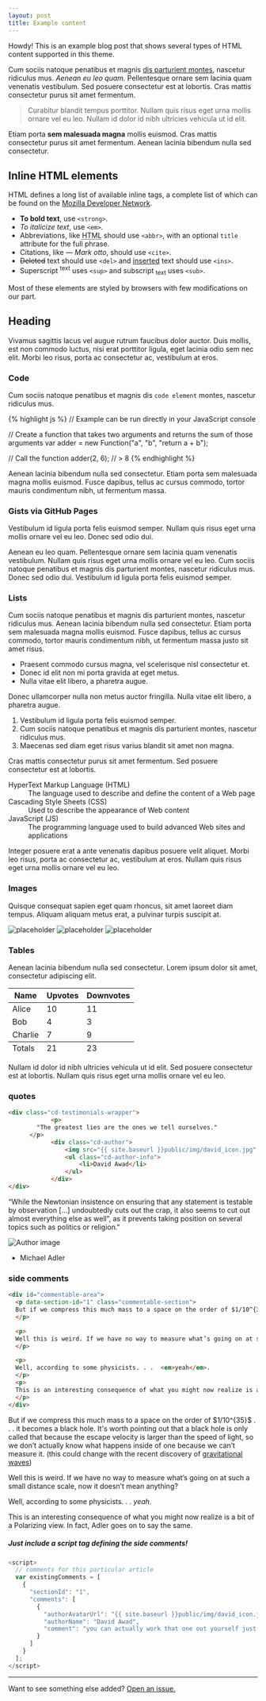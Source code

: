```yaml
---
layout: post
title: Example content
---
```



<div class="message">
  Howdy! This is an example blog post that shows several types of HTML content supported in this theme.
</div>

Cum sociis natoque penatibus et magnis <a href="#">dis parturient montes</a>, nascetur ridiculus mus. *Aenean eu leo quam.* Pellentesque ornare sem lacinia quam venenatis vestibulum. Sed posuere consectetur est at lobortis. Cras mattis consectetur purus sit amet fermentum.

> Curabitur blandit tempus porttitor. Nullam quis risus eget urna mollis ornare vel eu leo. Nullam id dolor id nibh ultricies vehicula ut id elit.

Etiam porta **sem malesuada magna** mollis euismod. Cras mattis consectetur purus sit amet fermentum. Aenean lacinia bibendum nulla sed consectetur.

## Inline HTML elements

HTML defines a long list of available inline tags, a complete list of which can be found on the [Mozilla Developer Network](https://developer.mozilla.org/en-US/docs/Web/HTML/Element).

- **To bold text**, use `<strong>`.
- *To italicize text*, use `<em>`.
- Abbreviations, like <abbr title="HyperText Markup Langage">HTML</abbr> should use `<abbr>`, with an optional `title` attribute for the full phrase.
- Citations, like <cite>&mdash; Mark otto</cite>, should use `<cite>`.
- <del>Deleted</del> text should use `<del>` and <ins>inserted</ins> text should use `<ins>`.
- Superscript <sup>text</sup> uses `<sup>` and subscript <sub>text</sub> uses `<sub>`.

Most of these elements are styled by browsers with few modifications on our part.

## Heading

Vivamus sagittis lacus vel augue rutrum faucibus dolor auctor. Duis mollis, est non commodo luctus, nisi erat porttitor ligula, eget lacinia odio sem nec elit. Morbi leo risus, porta ac consectetur ac, vestibulum at eros.

### Code

Cum sociis natoque penatibus et magnis dis `code element` montes, nascetur ridiculus mus.

{% highlight js %}
// Example can be run directly in your JavaScript console

// Create a function that takes two arguments and returns the sum of those arguments
var adder = new Function("a", "b", "return a + b");

// Call the function
adder(2, 6);
// > 8
{% endhighlight %}

Aenean lacinia bibendum nulla sed consectetur. Etiam porta sem malesuada magna mollis euismod. Fusce dapibus, tellus ac cursus commodo, tortor mauris condimentum nibh, ut fermentum massa.

### Gists via GitHub Pages

Vestibulum id ligula porta felis euismod semper. Nullam quis risus eget urna mollis ornare vel eu leo. Donec sed odio dui.

Aenean eu leo quam. Pellentesque ornare sem lacinia quam venenatis vestibulum. Nullam quis risus eget urna mollis ornare vel eu leo. Cum sociis natoque penatibus et magnis dis parturient montes, nascetur ridiculus mus. Donec sed odio dui. Vestibulum id ligula porta felis euismod semper.

### Lists

Cum sociis natoque penatibus et magnis dis parturient montes, nascetur ridiculus mus. Aenean lacinia bibendum nulla sed consectetur. Etiam porta sem malesuada magna mollis euismod. Fusce dapibus, tellus ac cursus commodo, tortor mauris condimentum nibh, ut fermentum massa justo sit amet risus.

* Praesent commodo cursus magna, vel scelerisque nisl consectetur et.
* Donec id elit non mi porta gravida at eget metus.
* Nulla vitae elit libero, a pharetra augue.

Donec ullamcorper nulla non metus auctor fringilla. Nulla vitae elit libero, a pharetra augue.

1. Vestibulum id ligula porta felis euismod semper.
2. Cum sociis natoque penatibus et magnis dis parturient montes, nascetur ridiculus mus.
3. Maecenas sed diam eget risus varius blandit sit amet non magna.

Cras mattis consectetur purus sit amet fermentum. Sed posuere consectetur est at lobortis.

<dl>
  <dt>HyperText Markup Language (HTML)</dt>
  <dd>The language used to describe and define the content of a Web page</dd>

  <dt>Cascading Style Sheets (CSS)</dt>
  <dd>Used to describe the appearance of Web content</dd>

  <dt>JavaScript (JS)</dt>
  <dd>The programming language used to build advanced Web sites and applications</dd>
</dl>

Integer posuere erat a ante venenatis dapibus posuere velit aliquet. Morbi leo risus, porta ac consectetur ac, vestibulum at eros. Nullam quis risus eget urna mollis ornare vel eu leo.

### Images

Quisque consequat sapien eget quam rhoncus, sit amet laoreet diam tempus. Aliquam aliquam metus erat, a pulvinar turpis suscipit at.

![placeholder](http://placehold.it/800x400 "Large example image")
![placeholder](http://placehold.it/400x200 "Medium example image")
![placeholder](http://placehold.it/200x200 "Small example image")

### Tables

Aenean lacinia bibendum nulla sed consectetur. Lorem ipsum dolor sit amet, consectetur adipiscing elit.

<table>
  <thead>
    <tr>
      <th>Name</th>
      <th>Upvotes</th>
      <th>Downvotes</th>
    </tr>
  </thead>
  <tfoot>
    <tr>
      <td>Totals</td>
      <td>21</td>
      <td>23</td>
    </tr>
  </tfoot>
  <tbody>
    <tr>
      <td>Alice</td>
      <td>10</td>
      <td>11</td>
    </tr>
    <tr>
      <td>Bob</td>
      <td>4</td>
      <td>3</td>
    </tr>
    <tr>
      <td>Charlie</td>
      <td>7</td>
      <td>9</td>
    </tr>
  </tbody>
</table>

Nullam id dolor id nibh ultricies vehicula ut id elit. Sed posuere consectetur est at lobortis. Nullam quis risus eget urna mollis ornare vel eu leo.

### quotes

```html
<div class="cd-testimonials-wrapper">
			<p>
        "The greatest lies are the ones we tell ourselves."
      </p>
			<div class="cd-author">
				<img src="{{ site.baseurl }}public/img/david_icon.jpg" alt="Author image">
				<ul class="cd-author-info">
					<li>David Awad</li>
				</ul>
			</div>
</div>
```

<div class="cd-testimonials-wrapper">
			<p>
“While the Newtonian insistence on ensuring that any statement is testable by observation […] undoubtedly cuts out the crap, it also seems to cut out almost everything else as well”, as it prevents taking position on several topics such as politics or religion." 
      </p>
			<div class="cd-author">
				<img src="https://lh3.googleusercontent.com/-EmIkaYewYZM/AAAAAAAAAAI/AAAAAAAAGYM/UzH1yuoNiZ0/photo.jpg" alt="Author image">
				<ul class="cd-author-info">
					<li>Michael Adler</li>
				</ul>
			</div>
</div>

### side comments


```html
<div id="commentable-area">
  <p data-section-id="1" class="commentable-section">
  But if we compress this much mass to a space on the order of $1/10^{35}$ . . . it becomes a black hole. It's worth pointing out that a black hole is only called that because the escape velocity is larger than the speed of light, so we don’t actually know what happens inside of one because we can’t measure it. (this could change with the recent discovery of <a href="https://www.sciencenews.org/article/gravitational-waves-explained"> gravitational waves</a>)
  </p>

  <p>
  Well this is weird. If we have no way to measure what’s going on at such a small distance scale, now it doesn’t mean anything?
  </p>

  <p>
  Well, according to some physicists. . .  <em>yeah</em>.
  </p>
  <p>
  This is an interesting consequence of what you might now realize is a bit of a Polarizing view. In fact, Adler goes on to say the same.
  </p>
</div>
```


<div id="commentable-area">
  <p data-section-id="1" class="commentable-section">
  But if we compress this much mass to a space on the order of $1/10^{35}$ . . . it becomes a black hole. It's worth pointing out that a black hole is only called that because the escape velocity is larger than the speed of light, so we don’t actually know what happens inside of one because we can’t measure it. (this could change with the recent discovery of <a href="https://www.sciencenews.org/article/gravitational-waves-explained"> gravitational waves</a>)
  </p>

  <p>
  Well this is weird. If we have no way to measure what’s going on at such a small distance scale, now it doesn’t mean anything?
  </p>

  <p>
  Well, according to some physicists. . .  <em>yeah</em>.
  </p>
  <p>
  This is an interesting consequence of what you might now realize is a bit of a Polarizing view. In fact, Adler goes on to say the same.
  </p>
</div>


##### Just include a script tag defining the side comments!

```js
<script>
  // comments for this particular article
  var existingComments = [
    {
      "sectionId": "1",
      "comments": [
        {
          "authorAvatarUrl": "{{ site.baseurl }}public/img/david_icon.jpg",
          "authorName": "David Awad",
          "comment": "you can actually work that one out yourself just by looking at the escape velocity for that mass and radius of $ Δx $."
        }
      ]
    }
  ];
</script>
```


<script>
  // comments for this particular article
  var existingComments = [
    {
      "sectionId": "1",
      "comments": [
        {
          "authorAvatarUrl": "https://scontent-iad3-1.xx.fbcdn.net/v/t1.0-1/p40x40/18767456_10209609928627107_8142159910520783435_n.jpg?oh=75aeda682cdf4ebd3cbd505a89f27dc0&oe=5A09013A",
          "authorName": "David Awad",
          "comment": "you can actually work that one out yourself just by looking at the escape velocity for that mass and radius of $ Δx $."
        }
      ]
    }
  ];
</script>


-----

Want to see something else added? <a href="https://github.com/poole/poole/issues/new">Open an issue.</a>
